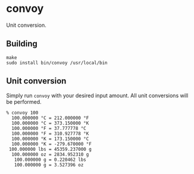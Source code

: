 # convoy

Unit conversion.

## Building

```
make
sudo install bin/convoy /usr/local/bin
```

## Unit conversion

Simply run `convoy` with your desired input amount. All unit conversions will be performed.

```
% convoy 100
  100.000000 °C = 212.000000 °F
  100.000000 °C = 373.150000 °K
  100.000000 °F = 37.777778 °C
  100.000000 °F = 310.927778 °K
  100.000000 °K = 173.150000 °C
  100.000000 °K = -279.670000 °F
 100.000000 lbs = 45359.237000 g
  100.000000 oz = 2834.952310 g
   100.000000 g = 0.220462 lbs
   100.000000 g = 3.527396 oz
```
